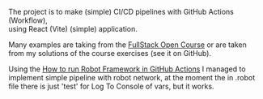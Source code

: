 The project is to make (simple) CI/CD pipelines with GitHub Actions (Workflow),   
using React (Vite) (simple) application. 

Many examples are taking from the [FullStack Open Course](https://fullstackopen.com/en/part11) or are taken from my solutions of the course exercises (see it on GitHub).

Using the [How to run Robot Framework in GitHub Actions](https://qaautomation.expert/2024/01/03/how-to-run-robot-framework-in-github-actions/) I managed to implement simple pipeline with robot network, at the moment the in .robot file there is just 'test' for Log To Console of vars, but it works.   
